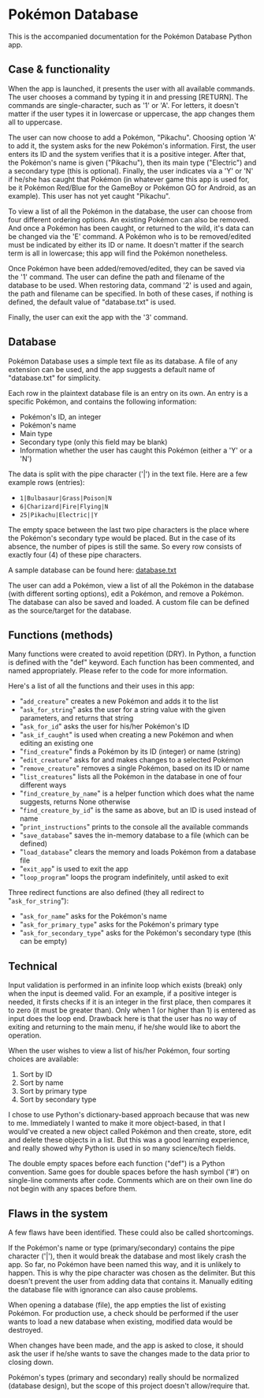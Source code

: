 # Pokémon Database

This is the accompanied documentation for the Pokémon Database Python app.

## Case & functionality

When the app is launched, it presents the user with all available commands. The user chooses a command by typing it in and pressing [RETURN]. The commands are single-character, such as '1' or 'A'. For letters, it doesn't matter if the user types it in lowercase or uppercase, the app changes them all to uppercase.

The user can now choose to add a Pokémon, "Pikachu". Choosing option 'A' to add it, the system asks for the new Pokémon's information. First, the user enters its ID and the system verifies that it is a positive integer. After that, the Pokémon's name is given ("Pikachu"), then its main type ("Electric") and a secondary type (this is optional). Finally, the user indicates via a 'Y' or 'N' if he/she has caught that Pokémon (in whatever game this app is used for, be it Pokémon Red/Blue for the GameBoy or Pokémon GO for Android, as an example). This user has not yet caught "Pikachu".

To view a list of all the Pokémon in the database, the user can choose from four different ordering options. An existing Pokémon can also be removed. And once a Pokémon has been caught, or returned to the wild, it's data can be changed via the 'E' command. A Pokémon who is to be removed/edited must be indicated by either its ID or name. It doesn't matter if the search term is all in lowercase; this app will find the Pokémon nonetheless.

Once Pokémon have been added/removed/edited, they can be saved via the '1' command. The user can define the path and filename of the database to be used. When restoring data, command '2' is used and again, the path and filename can be specified. In both of these cases, if nothing is defined, the default value of "database.txt" is used.

Finally, the user can exit the app with the '3' command.

## Database

Pokémon Database uses a simple text file as its database. A file of any extension can be used, and the app suggests a default name of "database.txt" for simplicity.

Each row in the plaintext database file is an entry on its own. An entry is a specific Pokémon, and contains the following information:

- Pokémon's ID, an integer
- Pokémon's name
- Main type
- Secondary type (only this field may be blank)
- Information whether the user has caught this Pokémon (either a 'Y' or a 'N')

The data is split with the pipe character ('|') in the text file. Here are a few example rows (entries):

- `1|Bulbasaur|Grass|Poison|N`
- `6|Charizard|Fire|Flying|N`
- `25|Pikachu|Electric||Y`

The empty space between the last two pipe characters is the place where the Pokémon's secondary type would be placed. But in the case of its absence, the number of pipes is still the same. So every row consists of exactly four (4) of these pipe characters.

A sample database can be found here: [database.txt](https://github.com/gotonode/creatures/blob/master/database.txt)

The user can add a Pokémon, view a list of all the Pokémon in the database (with different sorting options), edit a Pokémon, and remove a Pokémon. The database can also be saved and loaded. A custom file can be defined as the source/target for the database.

## Functions (methods)

Many functions were created to avoid repetition (DRY). In Python, a function is defined with the "def" keyword. Each function has been commented, and named appropriately. Please refer to the code for more information.

Here's a list of all the functions and their uses in this app:

- "`add_creature`" creates a new Pokémon and adds it to the list
- "`ask_for_string`" asks the user for a string value with the given parameters, and returns that string
- "`ask_for_id`" asks the user for his/her Pokémon's ID
- "`ask_if_caught`" is used when creating a new Pokémon and when editing an existing one
- "`find_creature`" finds a Pokémon by its ID (integer) or name (string)
- "`edit_creature`" asks for and makes changes to a selected Pokémon
- "`remove_creature`" removes a single Pokémon, based on its ID or name
- "`list_creatures`" lists all the Pokémon in the database in one of four different ways
- "`find_creature_by_name`" is a helper function which does what the name suggests, returns None otherwise
- "`find_creature_by_id`" is the same as above, but an ID is used instead of name
- "`print_instructions`" prints to the console all the available commands
- "`save_database`" saves the in-memory database to a file (which can be defined)
- "`load_database`" clears the memory and loads Pokémon from a database file
- "`exit_app`" is used to exit the app
- "`loop_program`" loops the program indefinitely, until asked to exit

Three redirect functions are also defined (they all redirect to "`ask_for_string`"):

- "`ask_for_name`" asks for the Pokémon's name
- "`ask_for_primary_type`" asks for the Pokémon's primary type
- "`ask_for_secondary_type`" asks for the Pokémon's secondary type (this can be empty)

## Technical

Input validation is performed in an infinite loop which exists (break) only when the input is deemed valid. For an example, if a positive integer is needed, it firsts checks if it is an integer in the first place, then compares it to zero (it must be greater than). Only when 1 (or higher than 1) is entered as input does the loop end. Drawback here is that the user has no way of exiting and returning to the main menu, if he/she would like to abort the operation.

When the user wishes to view a list of his/her Pokémon, four sorting choices are available:

1. Sort by ID
2. Sort by name
3. Sort by primary type
4. Sort by secondary type

I chose to use Python's dictionary-based approach because that was new to me. Immediately I wanted to make it more object-based, in that I would've created a new object called Pokémon and then create, store, edit and delete these objects in a list. But this was a good learning experience, and really showed why Python is used in so many science/tech fields.

The double empty spaces before each function ("def") is a Python convention. Same goes for double spaces before the hash symbol ('#') on single-line comments after code. Comments which are on their own line do not begin with any spaces before them.

## Flaws in the system

A few flaws have been identified. These could also be called shortcomings.

If the Pokémon's name or type (primary/secondary) contains the pipe character ('|'), then it would break the database and most likely crash the app. So far, no Pokémon have been named this way, and it is unlikely to happen. This is why the pipe character was chosen as the delimiter. But this doesn't prevent the user from adding data that contains it. Manually editing the database file with ignorance can also cause problems.

When opening a database (file), the app empties the list of existing Pokémon. For production use, a check should be performed if the user wants to load a new database when existing, modified data would be destroyed.

When changes have been made, and the app is asked to close, it should ask the user if he/she wants to save the changes made to the data prior to closing down.

Pokémon's types (primary and secondary) really should be normalized (database design), but the scope of this project doesn't allow/require that.

